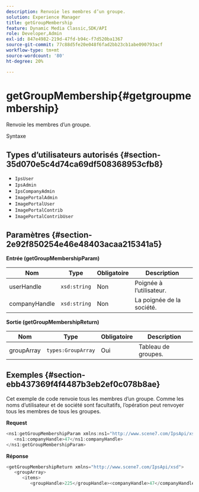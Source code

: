 ```yaml
---
description: Renvoie les membres d’un groupe.
solution: Experience Manager
title: getGroupMembership
feature: Dynamic Media Classic,SDK/API
role: Developer,Admin
exl-id: 847e4982-219d-47fd-b94c-f7d520ba1367
source-git-commit: 77c88d5fe20e048f6fad2bb23cb1abe090793acf
workflow-type: tm+mt
source-wordcount: '80'
ht-degree: 20%

---
```


# getGroupMembership{#getgroupmembership}

Renvoie les membres d’un groupe.

Syntaxe

## Types d’utilisateurs autorisés {#section-35d070e5c4d74ca69df508368953cfb8}

* `IpsUser`
* `IpsAdmin`
* `IpsCompanyAdmin`
* `ImagePortalAdmin`
* `ImagePortalUser`
* `ImagePortalContrib`
* `ImagePortalContribUser`

## Paramètres {#section-2e92f850254e46e48403acaa215341a5}

**Entrée (getGroupMembershipParam)**

| Nom | Type | Obligatoire | Description |
|---|---|---|---|
| userHandle | `xsd:string` | Non | Poignée à l’utilisateur. |
| companyHandle | `xsd:string` | Non | La poignée de la société. |

**Sortie (getGroupMembershipReturn)**

| Nom | Type | Obligatoire | Description |
|---|---|---|---|
| groupArray | `types:GroupArray` | Oui | Tableau de groupes. |

## Exemples {#section-ebb437369f4f4487b3eb2ef0c078b8ae}

Cet exemple de code renvoie tous les membres d’un groupe. Comme les noms d’utilisateur et de société sont facultatifs, l’opération peut renvoyer tous les membres de tous les groupes.

**Request**

```java
<ns1:getGroupMembershipParam xmlns:ns1="http://www.scene7.com/IpsApi/xsd">
   <ns1:companyHandle>47</ns1:companyHandle>
</ns1:getGroupMembershipParam>
```

**Réponse**

```java
<getGroupMembershipReturn xmlns="http://www.scene7.com/IpsApi/xsd">
   <groupArray>
      <items>
         <groupHandle>225</groupHandle><companyHandle>47</companyHandle><name>MyGroup</name><isSystemDefined>false</isSystemDefined></items></groupArray></getGroupMembershipReturn>
```
